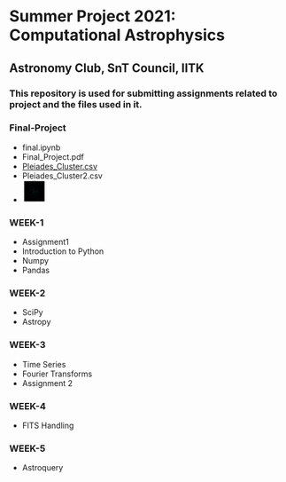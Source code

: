 # Summer Project 2021: Computational Astrophysics

## Astronomy Club, SnT Council, IITK
### **This repository is used for submitting assignments related to project and the files used in it.**
### Final-Project

- final.ipynb
- Final_Project.pdf
- [Pleiades_Cluster.csv](https://github.com/sush14feb/astro-project/blob/main/Final%20Project/Pleiades_Cluster.csv)
- Pleiades_Cluster2.csv 
- <img src="img.png" alt="drawing" style="width:40px;height:40px"/>

### WEEK-1

- Assignment1
- Introduction to Python
- Numpy
- Pandas

### WEEK-2

- SciPy
- Astropy

 ### WEEK-3

- Time Series
- Fourier Transforms
- Assignment 2

 ### WEEK-4

- FITS Handling

### WEEK-5

  - Astroquery


